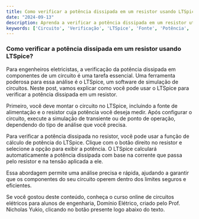 ```yaml
---
title: Como verificar a potência dissipada em um resistor usando LTSpice?
date: "2024-09-13"
description: Aprenda a verificar a potência dissipada em um resistor utilizando o software de simulação LTSpice.
keywords: ['Circuito', 'Verificação', 'LTSpice', 'Fonte', 'Potência', 'Resistor', 'simulação']
---
```


### Como verificar a potência dissipada em um resistor usando LTSpice?

Para engenheiros eletricistas, a verificação da potência dissipada em componentes de um circuito é uma tarefa essencial. Uma ferramenta poderosa para essa análise é o LTSpice, um software de simulação de circuitos. Neste post, vamos explicar como você pode usar o LTSpice para verificar a potência dissipada em um resistor.

Primeiro, você deve montar o circuito no LTSpice, incluindo a fonte de alimentação e o resistor cuja potência você deseja medir. Após configurar o circuito, execute a simulação de transiente ou de ponto de operação, dependendo do tipo de análise que você precisa.

Para verificar a potência dissipada no resistor, você pode usar a função de cálculo de potência do LTSpice. Clique com o botão direito no resistor e selecione a opção para exibir a potência. O LTSpice calculará automaticamente a potência dissipada com base na corrente que passa pelo resistor e na tensão aplicada a ele.

Essa abordagem permite uma análise precisa e rápida, ajudando a garantir que os componentes do seu circuito operem dentro dos limites seguros e eficientes.

Se você gostou deste conteúdo, conheça o curso online de circuitos elétricos para alunos de engenharia, Domínio Elétrico, criado pelo Prof. Nicholas Yukio, clicando no botão presente logo abaixo do texto.